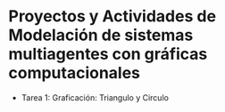 # Proyectos y Actividades de Modelación de sistemas multiagentes con gráficas computacionales
- Tarea 1: Graficación: Triangulo y Circulo
